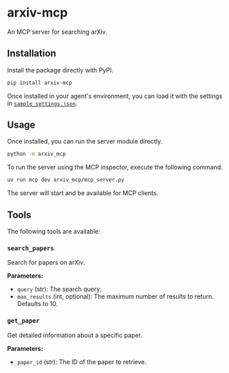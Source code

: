 # arxiv-mcp

An MCP server for searching arXiv.

## Installation

Install the package directly with PyPI.

```bash
pip install arxiv-mcp
```

Once installed in your agent's environment, you can load it with the settings in
[`sample_settings.json`](./sample_settings.json).

## Usage

Once installed, you can run the server module directly.

```bash
python -m arxiv_mcp
```

To run the server using the MCP inspector, execute the following command.

```bash
uv run mcp dev arxiv_mcp/mcp_server.py
```

The server will start and be available for MCP clients.

## Tools

The following tools are available:

### `search_papers`

Search for papers on arXiv.

**Parameters:**

*   `query` (str): The search query.
*   `max_results` (int, optional): The maximum number of results to return. Defaults to 10.

### `get_paper`

Get detailed information about a specific paper.

**Parameters:**

*   `paper_id` (str): The ID of the paper to retrieve.

